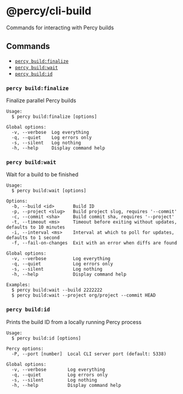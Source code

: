 # @percy/cli-build

Commands for interacting with Percy builds

## Commands
<!-- commands -->
* [`percy build:finalize`](#percy-buildfinalize)
* [`percy build:wait`](#percy-buildwait)
* [`percy build:id`](#percy-buildid)

### `percy build:finalize`

Finalize parallel Percy builds

```
Usage:
  $ percy build:finalize [options]

Global options:
  -v, --verbose  Log everything
  -q, --quiet    Log errors only
  -s, --silent   Log nothing
  -h, --help     Display command help
```

### `percy build:wait`

Wait for a build to be finished

```
Usage:
  $ percy build:wait [options]

Options:
  -b, --build <id>       Build ID
  -p, --project <slug>   Build project slug, requires '--commit'
  -c, --commit <sha>     Build commit sha, requires '--project'
  -t, --timeout <ms>     Timeout before exiting without updates, defaults to 10 minutes
  -i, --interval <ms>    Interval at which to poll for updates, defaults to 1 second
  -f, --fail-on-changes  Exit with an error when diffs are found

Global options:
  -v, --verbose          Log everything
  -q, --quiet            Log errors only
  -s, --silent           Log nothing
  -h, --help             Display command help

Examples:
  $ percy build:wait --build 2222222
  $ percy build:wait --project org/project --commit HEAD
```

### `percy build:id`

Prints the build ID from a locally running Percy process

```
Usage:
  $ percy build:id [options]

Percy options:
  -P, --port [number]  Local CLI server port (default: 5338)

Global options:
  -v, --verbose        Log everything
  -q, --quiet          Log errors only
  -s, --silent         Log nothing
  -h, --help           Display command help
```
<!-- commandsstop -->
